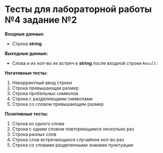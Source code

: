 # Тесты для лабораторной работы №4 задание №2

__Входные данные:__

- Строка __string__

__Выходные данные:__

- Слова и их кол-во их встреч в __string__ после входной строки ```Result: ```

__Негативные тесты:__

1. Некорректный ввод строки
2. Строка превышающая размер
3. Строка пробельных символов
4. Строка с разделяющими символами
5. Строка со словом превышающим размер

__Позитивные тесты:__

1. Строка из одного слова
2. Строка с одним словом повторяющимся несколько раз
3. Строка разных слов
4. Строка слов встречающихся случайное кол-во раз
5. Строка со словами разделенными знаками пунктуации
